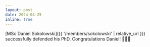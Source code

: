 ```yaml
---
layout: post
date: 2024-04-25
inline: true
---
```


[MSc Daniel Sokolowski]({{ '/members/sokolowski' | relative_url }}) successfully defended his PhD.
Congratulations Daniel! 🥂🧑‍🎓
